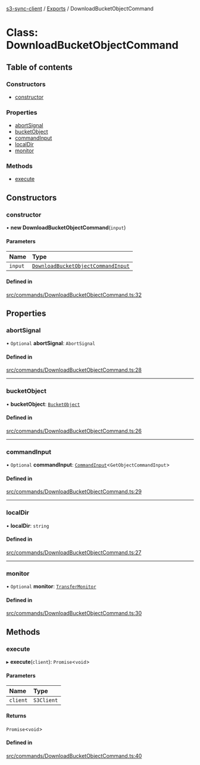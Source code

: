 [s3-sync-client](../README.md) / [Exports](../modules.md) / DownloadBucketObjectCommand

# Class: DownloadBucketObjectCommand

## Table of contents

### Constructors

- [constructor](DownloadBucketObjectCommand.md#constructor)

### Properties

- [abortSignal](DownloadBucketObjectCommand.md#abortsignal)
- [bucketObject](DownloadBucketObjectCommand.md#bucketobject)
- [commandInput](DownloadBucketObjectCommand.md#commandinput)
- [localDir](DownloadBucketObjectCommand.md#localdir)
- [monitor](DownloadBucketObjectCommand.md#monitor)

### Methods

- [execute](DownloadBucketObjectCommand.md#execute)

## Constructors

### constructor

• **new DownloadBucketObjectCommand**(`input`)

#### Parameters

| Name | Type |
| :------ | :------ |
| `input` | [`DownloadBucketObjectCommandInput`](../modules.md#downloadbucketobjectcommandinput) |

#### Defined in

[src/commands/DownloadBucketObjectCommand.ts:32](https://github.com/jeanbmar/s3-sync-client/blob/7c529f6/src/commands/DownloadBucketObjectCommand.ts#L32)

## Properties

### abortSignal

• `Optional` **abortSignal**: `AbortSignal`

#### Defined in

[src/commands/DownloadBucketObjectCommand.ts:28](https://github.com/jeanbmar/s3-sync-client/blob/7c529f6/src/commands/DownloadBucketObjectCommand.ts#L28)

___

### bucketObject

• **bucketObject**: [`BucketObject`](BucketObject.md)

#### Defined in

[src/commands/DownloadBucketObjectCommand.ts:26](https://github.com/jeanbmar/s3-sync-client/blob/7c529f6/src/commands/DownloadBucketObjectCommand.ts#L26)

___

### commandInput

• `Optional` **commandInput**: [`CommandInput`](../modules.md#commandinput)<`GetObjectCommandInput`\>

#### Defined in

[src/commands/DownloadBucketObjectCommand.ts:29](https://github.com/jeanbmar/s3-sync-client/blob/7c529f6/src/commands/DownloadBucketObjectCommand.ts#L29)

___

### localDir

• **localDir**: `string`

#### Defined in

[src/commands/DownloadBucketObjectCommand.ts:27](https://github.com/jeanbmar/s3-sync-client/blob/7c529f6/src/commands/DownloadBucketObjectCommand.ts#L27)

___

### monitor

• `Optional` **monitor**: [`TransferMonitor`](TransferMonitor.md)

#### Defined in

[src/commands/DownloadBucketObjectCommand.ts:30](https://github.com/jeanbmar/s3-sync-client/blob/7c529f6/src/commands/DownloadBucketObjectCommand.ts#L30)

## Methods

### execute

▸ **execute**(`client`): `Promise`<`void`\>

#### Parameters

| Name | Type |
| :------ | :------ |
| `client` | `S3Client` |

#### Returns

`Promise`<`void`\>

#### Defined in

[src/commands/DownloadBucketObjectCommand.ts:40](https://github.com/jeanbmar/s3-sync-client/blob/7c529f6/src/commands/DownloadBucketObjectCommand.ts#L40)
